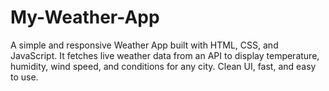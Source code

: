 # My-Weather-App
A simple and responsive Weather App built with HTML, CSS, and JavaScript. It fetches live weather data from an API to display temperature, humidity, wind speed, and conditions for any city. Clean UI, fast, and easy to use.
